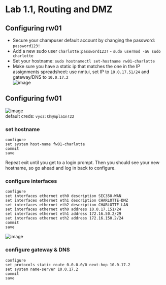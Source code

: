 # Lab 1.1, Routing and DMZ

## Configuring rw01
- Secure your champuser default account by changing the password: `password123!`
- Add a new sudo user `charlotte:password123!` - `sudo usermod -aG sudo charlotte`
- Set your hostname: `sudo hostnamectl set-hostname rw01-charlotte`
- Make sure you have a static ip that matches the one in the IP assignments spreadsheet: use nmtui, set IP to `10.0.17.51/24` and gateway/DNS to `10.0.17.2` \
![image](https://github.com/user-attachments/assets/46252357-1387-45bd-a4ae-ede9e12417c9)


## Configuring fw01
![image](https://github.com/user-attachments/assets/723c16dc-f130-4f61-9508-b0fe70adbca5) \
default creds: `vyoz:Ch@mpla1n!22`

### set hostname
```
configure
set system host-name fw01-charlotte
commit
save 
```
Repeat exit until you get to a login prompt. Then you should see your new hostname, so go ahead and log in back to configure.

### configure interfaces
```
configure
set interfaces ethernet eth0 description SEC350-WAN
set interfaces ethernet eth1 description CHARLOTTE-DMZ
set interfaces ethernet eth2 description CHARLOTTE-LAN
set interfaces ethernet eth0 address 10.0.17.151/24
set interfaces ethernet eth1 address 172.16.50.2/29
set interfaces ethernet eth2 address 172.16.150.2/24
commit
save
```
![image](https://github.com/user-attachments/assets/2a546cc0-a012-48b3-bfc8-3884334decfa)

### configure gateway & DNS
```
configure
set protocols static route 0.0.0.0/0 next-hop 10.0.17.2
set system name-server 10.0.17.2
commit
save
```

